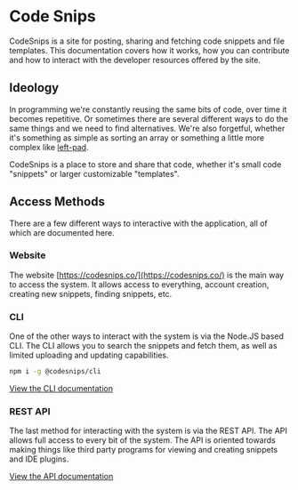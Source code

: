 # Code Snips

CodeSnips is a site for posting, sharing and fetching code snippets and file templates. This documentation covers how it works, how you can contribute and how to interact with the developer resources offered by the site. 

## Ideology

In programming we're constantly reusing the same bits of code, over time it becomes repetitive. Or sometimes there are several different ways to do the same things and we need to find alternatives. We're also forgetful, whether it's something as simple as sorting an array or something a little more complex like [left-pad](https://www.npmjs.com/package/left-pad).

CodeSnips is a place to store and share that code, whether it's small code "snippets" or larger customizable "templates". 

## Access Methods

There are a few different ways to interactive with the application, all of which are documented here.

### Website

The website [https://codesnips.co/](https://codesnips.co/) is the main way to access the system. It allows access to everything, account creation, creating new snippets, finding snippets, etc.

### CLI

One of the other ways to interact with the system is via the Node.JS based CLI. The CLI allows you to search the snippets and fetch them, as well as limited uploading and updating capabilities.

```bash
npm i -g @codesnips/cli
```

[View the CLI documentation](cli/installing.md)

### REST API

The last method for interacting with the system is via the REST API. The API allows full access to every bit of the system. The API is oriented towards making things like third party programs for viewing and creating snippets and IDE plugins.

[View the API documentation](api/overview.md)

